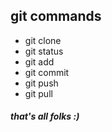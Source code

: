 ## git commands
- git clone
- git status
- git add
- git commit
- git push
- git pull


##### that's all folks :)
